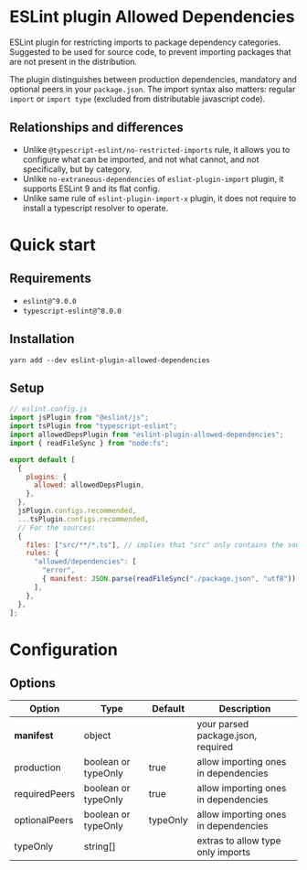 # ESLint plugin Allowed Dependencies

ESLint plugin for restricting imports to package dependency categories.
Suggested to be used for source code, to prevent importing packages that are not present in the distribution.

The plugin distinguishes between production dependencies, mandatory and optional peers in your `package.json`.
The import syntax also matters: regular `import` or `import type` (excluded from distributable javascript code).

## Relationships and differences

- Unlike `@typescript-eslint/no-restricted-imports` rule, it allows you to configure what can be imported, and not what
  cannot, and not specifically, but by category.
- Unlike `no-extraneous-dependencies` of `eslint-plugin-import` plugin, it supports ESLint 9 and its flat config.
- Unlike same rule of `eslint-plugin-import-x` plugin, it does not require to install a typescript resolver to operate.

# Quick start

## Requirements

- `eslint@^9.0.0`
- `typescript-eslint@^8.0.0`

## Installation

```shell
yarn add --dev eslint-plugin-allowed-dependencies
```

## Setup

```javascript
// eslint.config.js
import jsPlugin from "@eslint/js";
import tsPlugin from "typescript-eslint";
import allowedDepsPlugin from "eslint-plugin-allowed-dependencies";
import { readFileSync } from "node:fs";

export default [
  {
    plugins: {
      allowed: allowedDepsPlugin,
    },
  },
  jsPlugin.configs.recommended,
  ...tsPlugin.configs.recommended,
  // For the sources:
  {
    files: ["src/**/*.ts"], // implies that "src" only contains the sources
    rules: {
      "allowed/dependencies": [
        "error",
        { manifest: JSON.parse(readFileSync("./package.json", "utf8")) },
      ],
    },
  },
];
```

# Configuration

## Options

| Option        | Type                | Default  | Description                          |
| ------------- | ------------------- | -------- | ------------------------------------ |
| **manifest**  | object              |          | your parsed package.json, required   |
| production    | boolean or typeOnly | true     | allow importing ones in dependencies |
| requiredPeers | boolean or typeOnly | true     | allow importing ones in dependencies |
| optionalPeers | boolean or typeOnly | typeOnly | allow importing ones in dependencies |
| typeOnly      | string[]            |          | extras to allow type only imports    |
